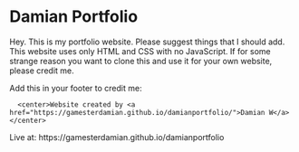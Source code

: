 # Damian Portfolio

Hey. This is my portfolio website. Please suggest things that I should add. This website uses only HTML and CSS with no JavaScript. If for some strange reason you want to clone this and use it for your own website, please credit me.

Add this in your footer to credit me:
```
  <center>Website created by <a href="https://gamesterdamian.github.io/damianportfolio/">Damian W</a></center>
```
<p>Live at: https://gamesterdamian.github.io/damianportfolio</p>
